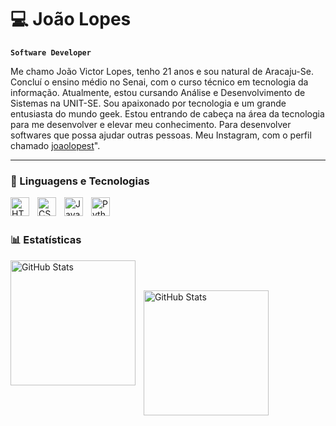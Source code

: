 # 💻 João Lopes 

**`Software Developer`**

Me chamo João Victor Lopes, tenho 21 anos e sou natural de Aracaju-Se. Concluí o ensino médio no Senai, com o curso técnico em tecnologia da informação.  Atualmente, estou cursando Análise e Desenvolvimento de Sistemas na UNIT-SE. Sou apaixonado por tecnologia e um grande entusiasta do mundo geek. Estou entrando de cabeça na área da tecnologia para me desenvolver e elevar meu conhecimento. Para desenvolver softwares que possa ajudar outras pessoas. Meu Instagram, com o perfil chamado [joaolopest](https://www.instagram.com/joaolopest/)".



---

### 🤖 Linguagens e Tecnologias

<img 
    align="left" 
    alt="HTML"
    title="HTML" 
    width="30px" 
    style="padding-right: 10px;" 
    src="https://cdn.jsdelivr.net/gh/devicons/devicon@latest/icons/html5/html5-original.svg" 
/>
<img 
    align="left" 
    alt="CSS" 
    title="CSS"
    width="30px" 
    style="padding-right: 10px;" 
    src="https://cdn.jsdelivr.net/gh/devicons/devicon@latest/icons/css3/css3-original.svg" 
/>
<img 
    align="left" 
    alt="JavaScript" 
    title="JavaScript"
    width="30px" 
    style="padding-right: 10px;" 
    src="https://cdn.jsdelivr.net/gh/devicons/devicon@latest/icons/javascript/javascript-original.svg" 
/>
<img 
    align="left" 
    alt="Python" 
    title="Python"
    width="30px" 
    style="padding-right: 10px;" 
    src="https://cdn.jsdelivr.net/gh/devicons/devicon@latest/icons/python/python-original.svg" 
/>

<br/>
<br/>

### 📊 Estatísticas

<p>
  <img 
    align="left" 
    alt="GitHub Stats" 
    height="200" 
    style="padding-right: 10px;" 
    src="https://github-readme-stats.vercel.app/api?username=joaolopest&show_icons=true&theme=tokyonight&include_all_commits=true&locale=pt-br" 
  />

 <br/>
<br/>

<img 
      align="left" 
      alt="GitHub Stats" 
      height="200" 
      src="https://github-readme-stats.vercel.app/api/top-langs/?username=joaolopest&theme=tokyonight&layout=compact&custom_title=Tecnologias&langs_count=9" 
  />

</p>
